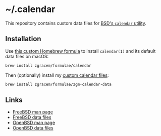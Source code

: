 # ~/.calendar

This repository contains custom data files for [BSD's `calendar` utility][bsd].

[bsd]: https://packages.debian.org/stable/calendar

## Installation

Use [this custom Homebrew formula][cal] to install `calendar(1)` and its
default data files on macOS:

```sh
brew install zgracem/formulae/calendar
```

[cal]: https://github.com/zgracem/homebrew-formulae/blob/main/Formula/calendar.rb

Then (optionally) install my [custom calendar files]:

```sh
brew install zgracem/formulae/zgm-calendar-data
```

[custom calendar files]: https://github.com/zgracem/calendar-data

## Links

* [FreeBSD man page](https://man.freebsd.org/cgi/man.cgi?query=calendar&sektion=1)
* [FreeBSD data files](https://github.com/freebsd/calendar-data)
* [OpenBSD man page](https://man.openbsd.org/calendar.1)
* [OpenBSD data files](https://github.com/openbsd/src/tree/master/usr.bin/calendar/calendars)
